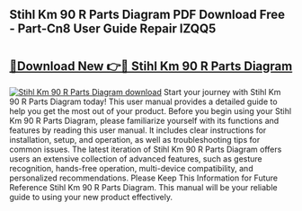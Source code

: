 ## Stihl Km 90 R Parts Diagram PDF Download Free - Part-Cn8 User Guide Repair lZQQ5

# <h2><a href="http://dfi4nf.blite.top/?on=Stihl+Km+90+R+Parts+Diagram">🔗Download New 👉🔴 Stihl Km 90 R Parts Diagram</a></h2>

[![Stihl Km 90 R Parts Diagram download](https://i.imgur.com/lujVjoI.png)](http://dfi4nf.blite.top/?on=Stihl+Km+90+R+Parts+Diagram)
Start your journey with Stihl Km 90 R Parts Diagram today! This user manual provides a detailed guide to help you get the most out of your product. Before you begin using your Stihl Km 90 R Parts Diagram, please familiarize yourself with its functions and features by reading this user manual. It includes clear instructions for installation, setup, and operation, as well as troubleshooting tips for common issues. The latest iteration of Stihl Km 90 R Parts Diagram offers users an extensive collection of advanced features, such as gesture recognition, hands-free operation, multi-device compatibility, and personalized recommendations. Please Keep This Information for Future Reference Stihl Km 90 R Parts Diagram. This manual will be your reliable guide to using your new product effectively.
